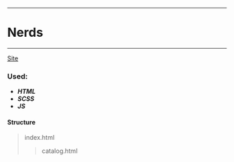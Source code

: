 ____
# Nerds
____
[Site](https://1kiritos1.github.io/nerds/)

### Used:
* ***HTML***
* ***SCSS***
* ***JS***

#### Structure   
> index.html
> > catalog.html   
